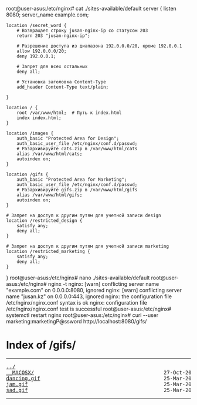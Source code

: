 root@user-asus:/etc/nginx# cat ./sites-available/default
server {
    listen 8080;
    server_name example.com;

    location /secret_word {
        # Возвращает строку jusan-nginx-ip со статусом 203
        return 203 "jusan-nginx-ip";

        # Разрешение доступа из диапазона 192.0.0.0/20, кроме 192.0.0.1
        allow 192.0.0.0/20;
        deny 192.0.0.1;
        
        # Запрет для всех остальных
        deny all;

        # Установка заголовка Content-Type
        add_header Content-Type text/plain;

    }

    location / {
        root /var/www/html;  # Путь к index.html
        index index.html;
    }

    location /images {
        auth_basic "Protected Area for Design";
        auth_basic_user_file /etc/nginx/conf.d/passwd;
        # Разархивируйте cats.zip в /var/www/html/cats
        alias /var/www/html/cats;
        autoindex on;
    }

    location /gifs {
        auth_basic "Protected Area for Marketing";
        auth_basic_user_file /etc/nginx/conf.d/passwd;
        # Разархивируйте gifs.zip в /var/www/html/gifs
        alias /var/www/html/gifs;
        autoindex on;
    }

    # Запрет на доступ к другим путям для учетной записи design
    location /restricted_design {
        satisfy any;
        deny all;
    }

    # Запрет на доступ к другим путям для учетной записи marketing
    location /restricted_marketing {
        satisfy any;
        deny all;
    }
}
root@user-asus:/etc/nginx# nano ./sites-available/default
root@user-asus:/etc/nginx# nginx -t
nginx: [warn] conflicting server name "example.com" on 0.0.0.0:8080, ignored
nginx: [warn] conflicting server name "jusan.kz" on 0.0.0.0:443, ignored
nginx: the configuration file /etc/nginx/nginx.conf syntax is ok
nginx: configuration file /etc/nginx/nginx.conf test is successful
root@user-asus:/etc/nginx# systemctl restart nginx
root@user-asus:/etc/nginx# curl --user marketing:marketingP@ssword http://localhost:8080/gifs/
<html>
<head><title>Index of /gifs/</title></head>
<body>
<h1>Index of /gifs/</h1><hr><pre><a href="../">../</a>
<a href="__MACOSX/">__MACOSX/</a>                                          27-Oct-2024 14:06                   -
<a href="dancing.gif">dancing.gif</a>                                        25-Mar-2022 11:20              253794
<a href="jam.gif">jam.gif</a>                                            25-Mar-2022 11:20              471720
<a href="sad.gif">sad.gif</a>                                            25-Mar-2022 11:21             3605836
</pre><hr></body>
</html>
